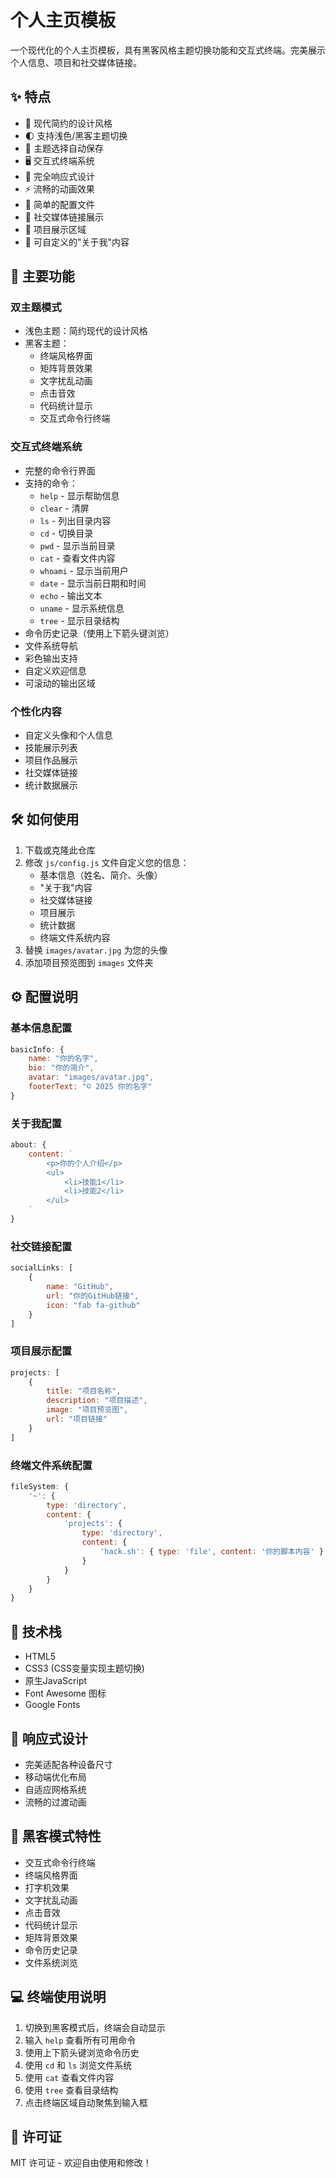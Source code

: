 # 个人主页模板

一个现代化的个人主页模板，具有黑客风格主题切换功能和交互式终端。完美展示个人信息、项目和社交媒体链接。

## ✨ 特点

- 🎨 现代简约的设计风格
- 🌓 支持浅色/黑客主题切换
- 💾 主题选择自动保存
- 🖥️ 交互式终端系统
- 📱 完全响应式设计
- ⚡ 流畅的动画效果
- 🔧 简单的配置文件
- 🔗 社交媒体链接展示
- 📂 项目展示区域
- 📝 可自定义的"关于我"内容

## 🚀 主要功能

### 双主题模式
- 浅色主题：简约现代的设计风格
- 黑客主题：
  - 终端风格界面
  - 矩阵背景效果
  - 文字扰乱动画
  - 点击音效
  - 代码统计显示
  - 交互式命令行终端

### 交互式终端系统
- 完整的命令行界面
- 支持的命令：
  - `help` - 显示帮助信息
  - `clear` - 清屏
  - `ls` - 列出目录内容
  - `cd` - 切换目录
  - `pwd` - 显示当前目录
  - `cat` - 查看文件内容
  - `whoami` - 显示当前用户
  - `date` - 显示当前日期和时间
  - `echo` - 输出文本
  - `uname` - 显示系统信息
  - `tree` - 显示目录结构
- 命令历史记录（使用上下箭头键浏览）
- 文件系统导航
- 彩色输出支持
- 自定义欢迎信息
- 可滚动的输出区域

### 个性化内容
- 自定义头像和个人信息
- 技能展示列表
- 项目作品展示
- 社交媒体链接
- 统计数据展示

## 🛠️ 如何使用

1. 下载或克隆此仓库
2. 修改 `js/config.js` 文件自定义您的信息：
   - 基本信息（姓名、简介、头像）
   - "关于我"内容
   - 社交媒体链接
   - 项目展示
   - 统计数据
   - 终端文件系统内容
3. 替换 `images/avatar.jpg` 为您的头像
4. 添加项目预览图到 `images` 文件夹

## ⚙️ 配置说明

### 基本信息配置
```javascript
basicInfo: {
    name: "你的名字",
    bio: "你的简介",
    avatar: "images/avatar.jpg",
    footerText: "© 2025 你的名字"
}
```

### 关于我配置
```javascript
about: {
    content: `
        <p>你的个人介绍</p>
        <ul>
            <li>技能1</li>
            <li>技能2</li>
        </ul>
    `
}
```

### 社交链接配置
```javascript
socialLinks: [
    {
        name: "GitHub",
        url: "你的GitHub链接",
        icon: "fab fa-github"
    }
]
```

### 项目展示配置
```javascript
projects: [
    {
        title: "项目名称",
        description: "项目描述",
        image: "项目预览图",
        url: "项目链接"
    }
]
```

### 终端文件系统配置
```javascript
fileSystem: {
    '~': {
        type: 'directory',
        content: {
            'projects': {
                type: 'directory',
                content: {
                    'hack.sh': { type: 'file', content: '你的脚本内容' }
                }
            }
        }
    }
}
```

## 🎯 技术栈

- HTML5
- CSS3 (CSS变量实现主题切换)
- 原生JavaScript
- Font Awesome 图标
- Google Fonts

## 📱 响应式设计

- 完美适配各种设备尺寸
- 移动端优化布局
- 自适应网格系统
- 流畅的过渡动画

## 🌟 黑客模式特性

- 交互式命令行终端
- 终端风格界面
- 打字机效果
- 文字扰乱动画
- 点击音效
- 代码统计显示
- 矩阵背景效果
- 命令历史记录
- 文件系统浏览

## 💻 终端使用说明

1. 切换到黑客模式后，终端会自动显示
2. 输入 `help` 查看所有可用命令
3. 使用上下箭头键浏览命令历史
4. 使用 `cd` 和 `ls` 浏览文件系统
5. 使用 `cat` 查看文件内容
6. 使用 `tree` 查看目录结构
7. 点击终端区域自动聚焦到输入框

## 📄 许可证

MIT 许可证 - 欢迎自由使用和修改！
